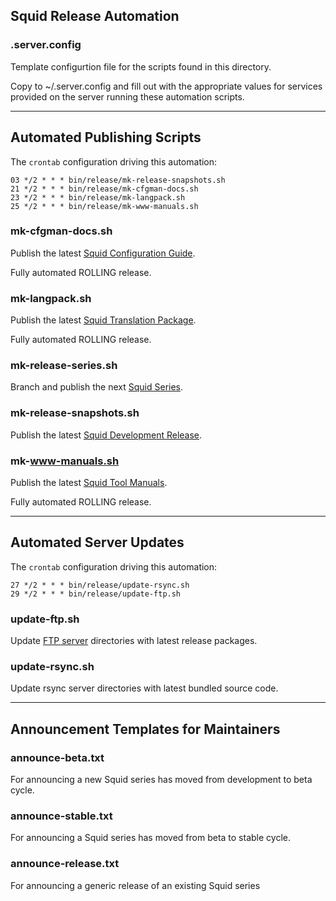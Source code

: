 
## Squid Release Automation

### .server.config

Template configurtion file for the scripts found in this directory.

Copy to ~/.server.config and fill out with the appropriate values for
services provided on the server running these automation scripts.

---

## Automated Publishing Scripts

The `crontab` configuration driving this automation:
```
03 */2 * * * bin/release/mk-release-snapshots.sh
21 */2 * * * bin/release/mk-cfgman-docs.sh
23 */2 * * * bin/release/mk-langpack.sh
25 */2 * * * bin/release/mk-www-manuals.sh
```

### mk-cfgman-docs.sh

Publish the latest [Squid Configuration Guide](http://www.squid-cache.org/Doc/config/).

Fully automated ROLLING release.

### mk-langpack.sh

Publish the latest [Squid Translation Package](http://www.squid-cache.org/Versions/langpack/).

Fully automated ROLLING release.

### mk-release-series.sh

Branch and publish the next [Squid Series](https://wiki.squid-cache.org/ReleaseSchedule).

### mk-release-snapshots.sh

Publish the latest [Squid Development Release](https://wiki.squid-cache.org/DeveloperResources/ReleaseProcess#development-release).

### mk-www-manuals.sh

Publish the latest [Squid Tool Manuals](http://www.squid-cache.org/Doc/man/).

Fully automated ROLLING release.

---

## Automated Server Updates

The `crontab` configuration driving this automation:
```
27 */2 * * * bin/release/update-rsync.sh
29 */2 * * * bin/release/update-ftp.sh
```

### update-ftp.sh

Update [FTP server](ftp://ftp.squid-cache.org/pub/archive/) directories with latest release packages.

### update-rsync.sh

Update rsync server directories with latest bundled source code.

---

## Announcement Templates for Maintainers

### announce-beta.txt

For announcing a new Squid series has moved from development to beta cycle.

### announce-stable.txt

For announcing a Squid series has moved from beta to stable cycle.

### announce-release.txt

For announcing a generic release of an existing Squid series
